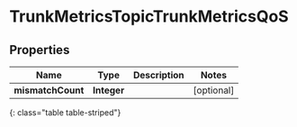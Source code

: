 # TrunkMetricsTopicTrunkMetricsQoS


## Properties

| Name | Type | Description | Notes |
| ------------ | ------------- | ------------- | ------------- |
| **mismatchCount** | **Integer** |  |  [optional] |
{: class="table table-striped"}



